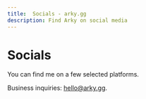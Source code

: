 ```yaml
---
title:  Socials - arky.gg
description: Find Arky on social media
---
```


<script setup lang="ts">
import socialBox from '../src/components/social-box.vue';
import Twitch from '../src/icons/social-icon-twitch.svg';
import Twitter from '../src/icons/social-icon-twitter.svg';
import Tiktok from '../src/icons/social-icon-tiktok.svg';
import YouTube from '../src/icons/social-icon-youtube.svg';
import Discord from '../src/icons/social-icon-discord.svg';
import Instagram from '../src/icons/social-icon-instagram.svg';
import GitHub from '../src/icons/social-icon-github.svg';
</script>

# Socials

You can find me on a few selected platforms.

Business inquiries: [hello@arky.gg](mailto:hello@arky.gg).

<div class="rowGrid">
<social-box media="Twitch" url="https://twitch.tv/arkyfinity" short="twitch.tv/arkyfinity">
<Twitch />
</social-box>

<social-box media="Twitter" url="https://twitter.com/@arkyfinity" short="twitter.com/@arkyfinity">
<Twitter />
</social-box>

<social-box media="TikTok" url="https://tiktok.com/arkyfinity" short="tiktok.com/arkyfinity">
<Tiktok />
</social-box>

<social-box media="YouTube" url="https://youtube.com/@arkyfinity" short="youtube.com/@arkyfinity">
<YouTube />
</social-box>

<social-box media="Discord" url="https://discord.gg/sPgbNp7" short="discord.gg/arkyfinity">
<Discord />
</social-box>

<social-box media="Instagram" url="https://instagram.com/arkyfinity" short="instagram.com/arkyfinity">
<Instagram />
</social-box>

<social-box media="GitHub" url="https://github.com/arkyfinity" short="github.com/arkyfinity">
<GitHub />
</social-box>
</div>
